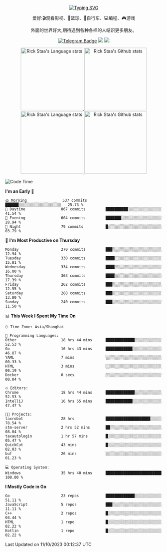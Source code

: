 <div align="center"> 

[![Typing SVG](https://readme-typing-svg.herokuapp.com?size=25&duration=2500&color=eeeeee&vCenter=true&width=200&height=40&lines=Hi+there+%F0%9F%91%8B%F0%9F%8F%BB;I'm+DanBai)](https://git.io/typing-svg)

爱好:🎬观看影视、🏀篮球、🚴自行车、💻编程、🎮游戏

外面的世界好大,期待遇到各种各样的人结识更多朋友。

[![Telegram Badge](https://img.shields.io/badge/-Telegram-blue?style=flat&logo=Telegram&logoColor=white)](https://t.me/danbai9420) 
[![](https://img.shields.io/badge/-Blog-brightgreen?style=flat&logo=Blogger&logoColor=white)](https://p00q.cn)
[![](https://img.shields.io/badge/-Email-red?style=flat&logo=Mail.Ru&logoColor=white)](mailto:danbai@88.com)
</div>

<!-- Light Mode -->
<div align="center"> 
<a href="https://github.com/anuraghazra/github-readme-stats#gh-light-mode-only">
<img height=200 src="https://github-readme-stats.vercel.app/api/top-langs/?username=danbai225&layout=compact&langs_count=10&hide_border=1&role=OWNER,COLLABORATOR#gh-light-mode-only" alt="Rick Staa's Language stats" />
</a>
<a href="https://github.com/anuraghazra/github-readme-stats#gh-light-mode-only">
<img height=200 src="https://github-readme-stats.vercel.app/api?username=danbai225&show_icons=true&count_private=true&line_height=28&hide_border=1&include_all_commits=true&card_width=450&role=OWNER,COLLABORATOR&exclude_repo=github-readme-stats#gh-light-mode-only" alt="Rick Staa's Github stats" />
</a>
</div>

<!-- Dark Mode -->
<div align="center"> 
<a href="https://github.com/anuraghazra/github-readme-stats#gh-dark-mode-only">
<img height=200 src="https://github-readme-stats.vercel.app/api/top-langs/?username=danbai225&layout=compact&langs_count=10&hide_border=1&role=OWNER,COLLABORATOR&theme=github_dark#gh-dark-mode-only" alt="Rick Staa's Language stats" />
</a>
<a href="https://github.com/anuraghazra/github-readme-stats#gh-dark-mode-only">
<img height=200 src="https://github-readme-stats.vercel.app/api?username=danbai225&show_icons=true&count_private=true&line_height=28&hide_border=1&include_all_commits=true&card_width=450&role=OWNER,COLLABORATOR&exclude_repo=github-readme-stats&theme=github_dark#gh-dark-mode-only" alt="Rick Staa's Github stats" />
</a>
</div>

<!--START_SECTION:waka-->
![Code Time](http://img.shields.io/badge/Code%20Time-1%2C240%20hrs%2037%20mins-blue)

**I'm an Early 🐤** 

```text
🌞 Morning                537 commits         ██████░░░░░░░░░░░░░░░░░░░   25.73 % 
🌆 Daytime                867 commits         ██████████░░░░░░░░░░░░░░░   41.54 % 
🌃 Evening                604 commits         ███████░░░░░░░░░░░░░░░░░░   28.94 % 
🌙 Night                  79 commits          █░░░░░░░░░░░░░░░░░░░░░░░░   03.79 % 
```
📅 **I'm Most Productive on Thursday** 

```text
Monday                   270 commits         ███░░░░░░░░░░░░░░░░░░░░░░   12.94 % 
Tuesday                  330 commits         ████░░░░░░░░░░░░░░░░░░░░░   15.81 % 
Wednesday                334 commits         ████░░░░░░░░░░░░░░░░░░░░░   16.00 % 
Thursday                 363 commits         ████░░░░░░░░░░░░░░░░░░░░░   17.39 % 
Friday                   262 commits         ███░░░░░░░░░░░░░░░░░░░░░░   12.55 % 
Saturday                 288 commits         ███░░░░░░░░░░░░░░░░░░░░░░   13.80 % 
Sunday                   240 commits         ███░░░░░░░░░░░░░░░░░░░░░░   11.50 % 
```


📊 **This Week I Spent My Time On** 

```text
🕑︎ Time Zone: Asia/Shanghai

💬 Programming Languages: 
Other                    18 hrs 44 mins      █████████████░░░░░░░░░░░░   52.53 % 
Go                       16 hrs 43 mins      ████████████░░░░░░░░░░░░░   46.87 % 
YAML                     7 mins              ░░░░░░░░░░░░░░░░░░░░░░░░░   00.33 % 
HTML                     3 mins              ░░░░░░░░░░░░░░░░░░░░░░░░░   00.19 % 
Docker                   0 secs              ░░░░░░░░░░░░░░░░░░░░░░░░░   00.04 % 

🔥 Editors: 
Chrome                   18 hrs 44 mins      █████████████░░░░░░░░░░░░   52.53 % 
IntelliJ                 16 hrs 55 mins      ████████████░░░░░░░░░░░░░   47.47 % 

🐱‍💻 Projects: 
taxrobot                 28 hrs              ████████████████████░░░░░   78.54 % 
stm-server               2 hrs 52 mins       ██░░░░░░░░░░░░░░░░░░░░░░░   08.04 % 
taxautologin             1 hr 57 mins        █░░░░░░░░░░░░░░░░░░░░░░░░   05.47 % 
QuickCut                 43 mins             █░░░░░░░░░░░░░░░░░░░░░░░░   02.03 % 
buf                      26 mins             ░░░░░░░░░░░░░░░░░░░░░░░░░   01.23 % 

💻 Operating System: 
Windows                  35 hrs 40 mins      █████████████████████████   100.00 % 
```

**I Mostly Code in Go** 

```text
Go                       23 repos            █████████████░░░░░░░░░░░░   51.11 % 
JavaScript               5 repos             ███░░░░░░░░░░░░░░░░░░░░░░   11.11 % 
C++                      2 repos             █░░░░░░░░░░░░░░░░░░░░░░░░   04.44 % 
HTML                     1 repo              █░░░░░░░░░░░░░░░░░░░░░░░░   02.22 % 
Kotlin                   1 repo              █░░░░░░░░░░░░░░░░░░░░░░░░   02.22 % 
```




 Last Updated on 11/10/2023 00:12:37 UTC
<!--END_SECTION:waka-->
